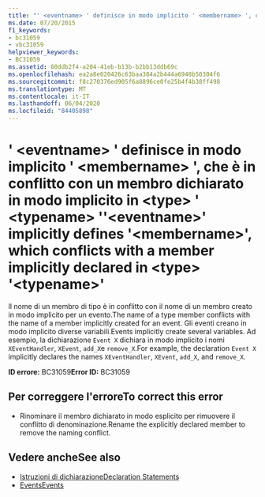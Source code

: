 ```yaml
---
title: "' <eventname> ' definisce in modo implicito ' <membername> ', che è in conflitto con un membro dichiarato in modo implicito in <type> ' <typename> '"
ms.date: 07/20/2015
f1_keywords:
- bc31059
- vbc31059
helpviewer_keywords:
- BC31059
ms.assetid: 60ddb2f4-a204-41eb-b13b-b2bb13ddb69c
ms.openlocfilehash: ea2a8e020426c63baa384a2b444a6948b50304f6
ms.sourcegitcommit: f8c270376ed905f6a8896ce0fe25b4f4b38ff498
ms.translationtype: MT
ms.contentlocale: it-IT
ms.lasthandoff: 06/04/2020
ms.locfileid: "84405898"
---
```

# <a name="eventname-implicitly-defines-membername-which-conflicts-with-a-member-implicitly-declared-in-type-typename"></a><span data-ttu-id="ef382-102">' \<eventname> ' definisce in modo implicito ' \<membername> ', che è in conflitto con un membro dichiarato in modo implicito in \<type> ' \<typename> '</span><span class="sxs-lookup"><span data-stu-id="ef382-102">'\<eventname>' implicitly defines '\<membername>', which conflicts with a member implicitly declared in \<type> '\<typename>'</span></span>

<span data-ttu-id="ef382-103">Il nome di un membro di tipo è in conflitto con il nome di un membro creato in modo implicito per un evento.</span><span class="sxs-lookup"><span data-stu-id="ef382-103">The name of a type member conflicts with the name of a member implicitly created for an event.</span></span> <span data-ttu-id="ef382-104">Gli eventi creano in modo implicito diverse variabili.</span><span class="sxs-lookup"><span data-stu-id="ef382-104">Events implicitly create several variables.</span></span> <span data-ttu-id="ef382-105">Ad esempio, la dichiarazione `Event X` dichiara in modo implicito i nomi `XEventHandler`, `XEvent`, `add_X`e `remove_X`.</span><span class="sxs-lookup"><span data-stu-id="ef382-105">For example, the declaration `Event X` implicitly declares the names `XEventHandler`, `XEvent`, `add_X`, and `remove_X`.</span></span>

<span data-ttu-id="ef382-106">**ID errore:** BC31059</span><span class="sxs-lookup"><span data-stu-id="ef382-106">**Error ID:** BC31059</span></span>

## <a name="to-correct-this-error"></a><span data-ttu-id="ef382-107">Per correggere l'errore</span><span class="sxs-lookup"><span data-stu-id="ef382-107">To correct this error</span></span>

- <span data-ttu-id="ef382-108">Rinominare il membro dichiarato in modo esplicito per rimuovere il conflitto di denominazione.</span><span class="sxs-lookup"><span data-stu-id="ef382-108">Rename the explicitly declared member to remove the naming conflict.</span></span>

## <a name="see-also"></a><span data-ttu-id="ef382-109">Vedere anche</span><span class="sxs-lookup"><span data-stu-id="ef382-109">See also</span></span>

- [<span data-ttu-id="ef382-110">Istruzioni di dichiarazione</span><span class="sxs-lookup"><span data-stu-id="ef382-110">Declaration Statements</span></span>](../programming-guide/language-features/statements.md#declaration-statements)
- [<span data-ttu-id="ef382-111">Events</span><span class="sxs-lookup"><span data-stu-id="ef382-111">Events</span></span>](../programming-guide/language-features/events/index.md)
